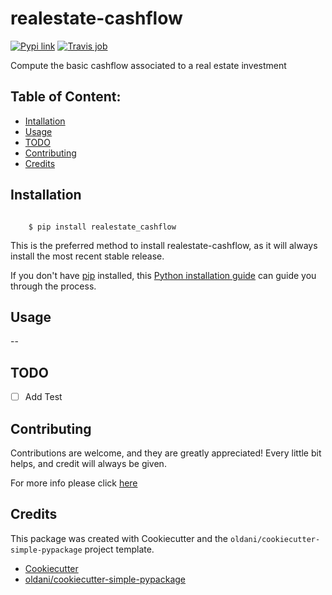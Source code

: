 # realestate-cashflow


[![Pypi link](https://img.shields.io/pypi/v/realestate_cashflow.svg)](https://pypi.python.org/pypi/realestate_cashflow)
[![Travis job](https://img.shields.io/travis/greghor/realestate_cashflow.svg)](https://travis-ci.org/greghor/realestate_cashflow)




Compute the basic cashflow associated to a real estate investment

## Table of Content:

- [Intallation](#installation)
- [Usage](#usage)
- [TODO](#todo)
- [Contributing](#contributing)
- [Credits](#credits)

## Installation


```batch

    $ pip install realestate_cashflow
```

This is the preferred method to install realestate-cashflow, as it will always
install the most recent stable release.

If you don't have [pip](https://pip.pypa.io) installed, this 
[Python installation guide](http://docs.python-guide.org/en/latest/starting/installation/) 
can guide you through the process.

## Usage

--


## TODO

- [ ] Add Test


## Contributing

Contributions are welcome, and they are greatly appreciated! Every
little bit helps, and credit will always be given.

For more info please click [here](./CONTRIBUTING.md)


## Credits

This package was created with Cookiecutter and the `oldani/cookiecutter-simple-pypackage` project template.

- [Cookiecutter](https://github.com/audreyr/cookiecutter)
- [oldani/cookiecutter-simple-pypackage](https://github.com/oldani/cookiecutter-simple-pypackage)
